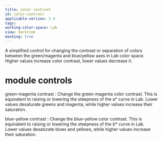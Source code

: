 ```yaml
---
title: color contrast
id: color-contrast
applicable-verison: 3.4
tags: 
working-color-space: Lab
view: darkroom
masking: true
---
```


A simplified control for changing the contrast or separation of colors between the green/magenta and blue/yellow axes in Lab color space. Higher values increase color contrast, lower values decrease it.

# module controls

green-magenta contrast
: Change the green-magenta color contrast. This is equivalent to raising or lowering the steepness of the a\* curve in Lab. Lower values desaturate greens and magenta, while higher values increase their saturation.

blue-yellow contrast
: Change the blue-yellow color contrast. This is equivalent to raising or lowering the steepness of the b\* curve in Lab. Lower values desaturate blues and yellows, while higher values increase their saturation.
